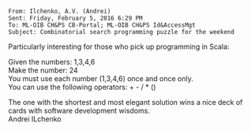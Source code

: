 `From: Ilchenko, A.V. (Andrei)`  
`Sent: Friday, February 5, 2016 6:29 PM`  
`To: ML-OIB CH&PS CB-Portal; ML-OIB CH&PS Id&AccessMgt`  
`Subject: Combinatorial search programming puzzle for the weekend`   
  
Particularly interesting for those who pick up programming in Scala:  
  
Given the numbers: 1,3,4,6  
Make the number: 24  
You must use each number (1,3,4,6) once and once only.  
You can use the following operators:  + - / * ()  
  
The one with the shortest and most elegant solution wins a nice deck of cards with software development wisdoms.  
Andrei ILchenko
